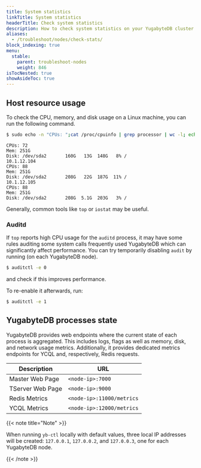 ```yaml
---
title: System statistics
linkTitle: System statistics
headerTitle: Check system statistics
description: How to check system statistics on your YugabyteDB cluster
aliases:
  - /troubleshoot/nodes/check-stats/
block_indexing: true
menu:
  stable:
    parent: troubleshoot-nodes
    weight: 846
isTocNested: true
showAsideToc: true
---
```


## Host resource usage

To check the CPU, memory, and disk usage on a Linux machine, you can run the following command.

```sh
$ sudo echo -n "CPUs: ";cat /proc/cpuinfo | grep processor | wc -l; echo -n "Mem: ";free -h | grep Mem | tr -s " " | cut -d" " -f 2; echo -n "Disk: "; df -h / | grep -v Filesystem; 
```

```
CPUs: 72
Mem: 251G
Disk: /dev/sda2       160G   13G  148G   8% /
10.1.12.104
CPUs: 88
Mem: 251G
Disk: /dev/sda2       208G   22G  187G  11% /
10.1.12.105
CPUs: 88
Mem: 251G
Disk: /dev/sda2       208G  5.1G  203G   3% /
```

Generally, common tools like `top` or `iostat` may be useful.

### Auditd

If `top` reports high CPU usage for the `auditd` process, it may have some rules auditing some system calls frequently used YugabyteDB which can significantly affect performance. You can try temporarily disabling `audit` by running (on each YugabyteDB node).

```sh
$ auditctl -e 0
```

and check if this improves performance.

To re-enable it afterwards, run:

```sh
$ auditctl -e 1
```

## YugabyteDB processes state

YugabyteDB provides web endpoints where the current state of each process is aggregated. This includes logs, flags as well as memory, disk, and network usage metrics. Additionally, it provides dedicated metrics endpoints for YCQL and, respectively, Redis requests.

| Description | URL |
|-------------|-----|
| Master Web Page | `<node-ip>:7000` |
| TServer Web Page | `<node-ip>:9000` |
| Redis Metrics | `<node-ip>:11000/metrics` |
| YCQL Metrics | `<node-ip>:12000/metrics` |

{{< note title="Note" >}}

When running `yb-ctl` locally with default values, three local IP addresses will be created: `127.0.0.1`, `127.0.0.2`, and `127.0.0.3`, one for each YugabyteDB node.

{{< /note >}}

